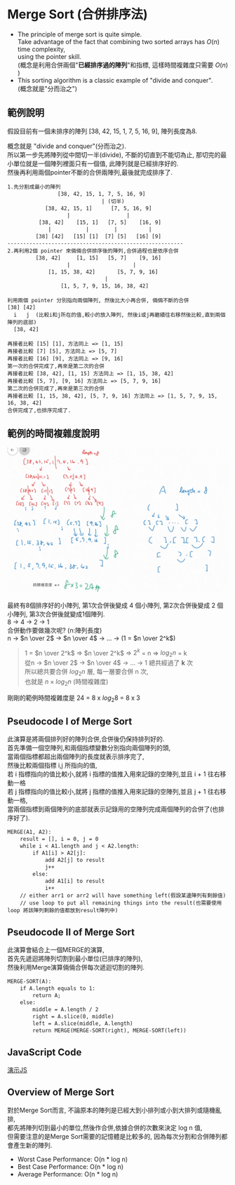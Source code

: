 # Merge Sort (合併排序法)

- The principle of merge sort is quite simple.  
  Take advantage of the fact that combining two sorted arrays has $O(n)$ time complexity,  
  using the pointer skill.  
  (概念是利用合併兩個"**已經排序過的陣列**"和指標, 這樣時間複雜度只需要 $O(n)$ )
- This sorting algorithm is a classic  example of "divide and conquer".  
  (概念就是"分而治之")

## 範例說明

假設目前有一個未排序的陣列 [38, 42, 15, 1, 7, 5, 16, 9], 陣列長度為8.  

概念就是 "divide and conquer"(分而治之).  
所以第一步先將陣列從中間切一半(divide), 不斷的切直到不能切為止, 那切完的最小單位就是一個陣列裡面只有一個值, 此陣列就是已經排序好的.  
然後再利用兩個pointer不斷的合併兩陣列,最後就完成排序了.

```text
1.先分割成最小的陣列  
                [38, 42, 15, 1, 7, 5, 16, 9]
                              | (切半)
            [38, 42, 15, 1]      [7, 5, 16, 9]
                   |                  |
          [38, 42]    [15, 1]   [7, 5]    [16, 9]
             |           |        |          |
         [38] [42]   [15] [1]  [7] [5]   [16] [9]
--------------------------------------------------------
2.再利用2個 pointer 來倆倆合併排序後的陣列,合併過程也是依序合併
         [38, 42]     [1, 15]   [5, 7]    [9, 16]
                   |                    |
             [1, 15, 38, 42]       [5, 7, 9, 16]
                               |
                 [1, 5, 7, 9, 15, 16, 38, 42]                               

利用兩個 pointer 分別指向兩個陣列, 然後比大小再合併, 倆倆不斷的合併
[38] [42]
  i   j  (比較i和j所在的值,較小的放入陣列, 然後i或j再繼續往右移然後比較,直到兩個陣列的底部)
  [38, 42]

再接者比較 [15] [1], 方法同上 => [1, 15]
再接者比較 [7] [5], 方法同上 => [5, 7]
再接者比較 [16] [9], 方法同上 => [9, 16]
第一次的合併完成了,再來是第二次的合併
再接者比較 [38, 42], [1, 15] 方法同上 => [1, 15, 38, 42]
再接者比較 [5, 7], [9, 16] 方法同上 => [5, 7, 9, 16]
第二次的合併完成了,再來是第三次的合併
再接者比較 [1, 15, 38, 42], [5, 7, 9, 16] 方法同上 => [1, 5, 7, 9, 15, 16, 38, 42] 
合併完成了,也排序完成了.
```

## 範例的時間複雜度說明

![範例的時間複雜度說明](./images/38-02.png)

最終有8個排序好的小陣列, 第1次合併後變成 4 個小陣列, 第2次合併後變成 2 個小陣列, 第3次合併後就變成1個陣列.  
8 -> 4 -> 2 -> 1  
合併動作要做幾次呢? (n:陣列長度)  
n -> $n \over 2$ -> $n \over 4$ -> ... -> (1 = $n \over 2^k$)  

> 1 = $n \over 2^k$ => $n \over 2^k$ => $2^k$ = n => $log_{2}n$ = k  
> 從n -> $n \over 2$ -> $n \over 4$ -> ... -> 1  總共經過了 **k** 次  
> 所以總共要合併 $log_{2}n$ 層, 每一層要合併 n 次,  
> 也就是 $n \times log_{2}n$ (時間複雜度)

剛剛的範例時間複雜度是 24 = 8 x $log_{2}8$ = 8 x 3  

## Pseudocode I of Merge Sort

此演算是將兩個排列好的陣列合併,合併後仍保持排列好的.  
首先準備一個空陣列,和兩個指標變數分別指向兩個陣列的頭,  
當兩個指標都超出兩個陣列的長度就表示排序完了,  
然後比較兩個指標 i,j 所指向的值,  
若 i 指標指向的值比較小,就將 i 指標的值推入用來記錄的空陣列,並且 i + 1 往右移動一格  
若 j 指標指向的值比較小,就將 j 指標的值推入用來記錄的空陣列,並且 j + 1 往右移動一格,  
當兩個指標到兩個陣列的底部就表示記錄用的空陣列完成兩個陣列的合併了(也排序好了).  

```text
MERGE(A1, A2):
    result = [], i = 0, j = 0
    while i < A1.length and j < A2.length:
        if A1[i] > A2[j]:
            add A2[j] to result
            j++
        else:
            add A1[i] to result
            i++
    // either arr1 or arr2 will have something left(假設某邊陣列有剩餘值)
    // use loop to put all remaining things into the result(也需要使用loop 將該陣列剩餘的值都放到result陣列中) 
```

## Pseudocode II of Merge Sort

此演算會結合上一個MERGE的演算,  
首先先遞迴將陣列切割到最小單位(已排序的陣列),  
然後利用Merge演算倆倆合併每次遞迴切割的陣列.

```text
MERGE-SORT(A):
    if A.length equals to 1:
        return A;
    else:
        middle = A.length / 2
        right = A.slice(0, middle)
        left = A.slice(middle, A.length)
        return MERGE(MERGE-SORT(right), MERGE-SORT(left))
```

## JavaScript Code

[演示JS](./42.js)

## Overview of Merge Sort

對於Merge Sort而言, 不論原本的陣列是已經大到小排列或小到大排列或隨機亂排,  
都先將陣列切到最小的單位,然後作合併,依據合併的次數來決定 log n 值,  
但需要注意的是Merge Sort需要的記憶體是比較多的, 因為每次分割和合併陣列都會產生新的陣列.  

- Worst Case Performance: O(n * log n)  
- Best Case Performance: O(n * log n)
- Average Performance: O(n * log n)
